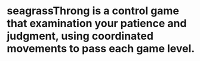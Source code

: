 # seagrassThrong  is a control game that examination your patience and judgment, using coordinated movements to pass each game level.
